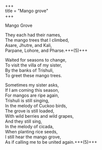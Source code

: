 +++  
title = "Mango grove"  
+++  

Mango Grove  

They each had their names,  
The mango trees that I climbed,  
Asare, Jhutre, and Kali,  
Parpane, Lohore, and Pharse.+++(5)+++  

Waited for seasons to change,  
To visit the villa of my sister,  
By the banks of Trishuli,  
To greet these mango trees.  

Sometimes my sister asks,  
If I am coming this season,  
For mangos are ripe again,  
Trishuli is still singing,  
In the melody of Cuckoo birds,  
The grove is still loaded,  
With wild berries and wild grapes,  
And they still sing,  
In the melody of cicada,  
When planting rice seeds,  
I still hear the mango grove,  
As if calling me to be united again.+++(5)+++  